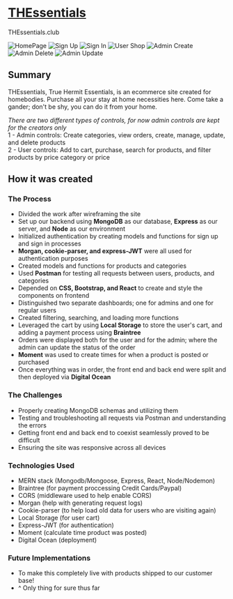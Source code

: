 # [THEssentials](http://thessentials.club)

THEssentials.club

![HomePage](https://media.giphy.com/media/Vi6nHqi5rWENEuLbRj/giphy.gif)
![Sign Up](https://media.giphy.com/media/XbZv9R0qPdvkJRZpAM/giphy.gif)
![Sign In](https://media.giphy.com/media/Zd0ok2deO3BX8i3Qe2/giphy.gif)
![User Shop](https://media.giphy.com/media/mCK5kt7vBL44h4NvUb/giphy.gif)
![Admin Create](https://media.giphy.com/media/iI9oA24vUUJrLFpBaI/giphy.gif)
![Admin Delete](https://media.giphy.com/media/mBvhcDuznBG0TClsJA/giphy.gif)
![Admin Update](https://media.giphy.com/media/VG2kKsE9wqVlj4PZti/giphy.gif)

## Summary

THEssentials, True Hermit Essentials, is an ecommerce site created for homebodies. Purchase all your stay at home necessities here. Come take a gander; don't be shy, you can do it from your home.

*There are two different types of controls, for now admin controls are kept for the creators only*
<br>1 - Admin controls: Create categories, view orders, create, manage, update, and delete products
<br>2 - User controls: Add to cart, purchase, search for products, and filter products by price category or price

## How it was created
### The Process
- Divided the work after wireframing the site
- Set up our backend using **MongoDB** as our database, **Express** as our server, and **Node** as our environment
- Initialized authentication by creating models and functions for sign up and sign in processes 
- **Morgan, cookie-parser, and express-JWT** were all used for authentication purposes
- Created models and functions for products and categories 
- Used **Postman** for testing all requests between users, products, and categories
- Depended on **CSS, Bootstrap, and React** to create and style the components on frontend
- Distinguished two separate dashboards; one for admins and one for regular users
- Created filtering, searching, and loading more functions
- Leveraged the cart by using **Local Storage** to store the user's cart, and adding a payment process using **Braintree**
- Orders were displayed both for the user and for the admin; where the admin can update the status of the order
- **Moment** was used to create times for when a product is posted or purchased
- Once everything was in order, the front end and back end were split and then deployed via **Digital Ocean**

### The Challenges
- Properly creating MongoDB schemas and utilizing them
- Testing and troubleshooting all requests via Postman and understanding the errors
- Getting front end and back end to coexist seamlessly proved to be difficult
- Ensuring the site was responsive across all devices 

### Technologies Used
- MERN stack (Mongodb/Mongoose, Express, React, Node/Nodemon) 
- Braintree (for payment proccessing Credit Cards/Paypal)
- CORS (middleware used to help enable CORS)
- Morgan (help with generating request logs)
- Cookie-parser (to help load old data for users who are visiting again)
- Local Storage (for user cart)
- Express-JWT (for authentication)
- Moment (calculate time product was posted)
- Digital Ocean (deployment)

### Future Implementations
- To make this completely live with products shipped to our customer base!
- ^ Only thing for sure thus far
